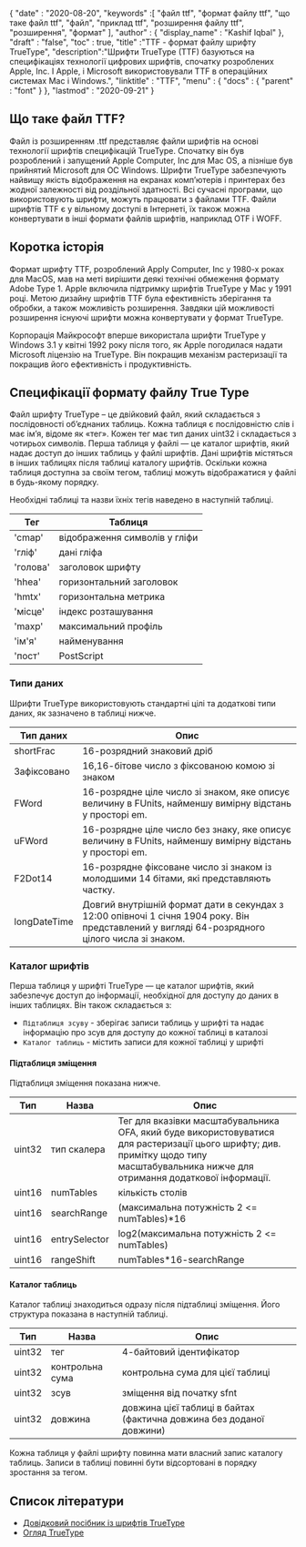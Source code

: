 {
  "date" : "2020-08-20",
  "keywords" :[ "файл ttf", "формат файлу ttf", "що таке файл ttf", "файл", "приклад ttf", "розширення файлу ttf", "розширення", "формат" ],
  "author" : {
    "display_name" : "Kashif Iqbal"
},
  "draft" : "false",
  "toc" : true,
  "title" :"TTF - формат файлу шрифту TrueType",
  "description":"Шрифти TrueType (TTF) базуються на специфікаціях технології цифрових шрифтів, спочатку розроблених Apple, Inc. І Apple, і Microsoft використовували TTF в операційних системах Mac і Windows.",
  "linktitle" : "TTF",
  "menu" : {
    "docs" : {
      "parent" : "font"
}
},
  "lastmod" : "2020-09-21"
}

## Що таке файл TTF?

Файл із розширенням .ttf представляє файли шрифтів на основі технології шрифтів специфікацій TrueType. Спочатку він був розроблений і запущений Apple Computer, Inc для Mac OS, а пізніше був прийнятий Microsoft для ОС Windows. Шрифти TrueType забезпечують найвищу якість відображення на екранах комп’ютерів і принтерах без жодної залежності від роздільної здатності. Всі сучасні програми, що використовують шрифти, можуть працювати з файлами TTF. Файли шрифтів TTF є у вільному доступі в Інтернеті, їх також можна конвертувати в інші формати файлів шрифтів, наприклад OTF і WOFF.

## Коротка історія

Формат шрифту TTF, розроблений Apply Computer, Inc у 1980-х роках для MacOS, мав на меті вирішити деякі технічні обмеження формату Adobe Type 1. Apple включила підтримку шрифтів TrueType у Mac у 1991 році. Метою дизайну шрифтів TTF була ефективність зберігання та обробки, а також можливість розширення. Завдяки цій можливості розширення існуючі шрифти можна конвертувати у формат TrueType.

Корпорація Майкрософт вперше використала шрифти TrueType у Windows 3.1 у квітні 1992 року після того, як Apple погодилася надати Microsoft ліцензію на TrueType. Він покращив механізм растеризації та покращив його ефективність і продуктивність.

## Специфікації формату файлу True Type

Файл шрифту TrueType – це двійковий файл, який складається з послідовності об’єднаних таблиць. Кожна таблиця є послідовністю слів і має ім’я, відоме як «тег». Кожен тег має тип даних uint32 і складається з чотирьох символів. Перша таблиця у файлі — це каталог шрифтів, який надає доступ до інших таблиць у файлі шрифтів. Дані шрифтів містяться в інших таблицях після таблиці каталогу шрифтів. Оскільки кожна таблиця доступна за своїм тегом, таблиці можуть відображатися у файлі в будь-якому порядку.

Необхідні таблиці та назви їхніх тегів наведено в наступній таблиці.

|**Тег**|**Таблиця**|
---|---|
|'cmap'| відображення символів у гліфи|
|'гліф'| дані гліфа|
|'голова'| заголовок шрифту|
|'hhea'| горизонтальний заголовок|
|'hmtx'| горизонтальна метрика|
|'місце'| індекс розташування|
|'maxp'| максимальний профіль|
|'ім'я'| найменування|
|'пост'| PostScript|

### Типи даних
Шрифти TrueType використовують стандартні цілі та додаткові типи даних, як зазначено в таблиці нижче.

|**Тип даних** | **Опис** |
---|---|
|shortFrac| 16-розрядний знаковий дріб|
|Зафіксовано| 16,16-бітове число з фіксованою комою зі знаком|
|FWord| 16-розрядне ціле число зі знаком, яке описує величину в FUnits, найменшу вимірну відстань у просторі em.|
|uFWord| 16-розрядне ціле число без знаку, яке описує величину в FUnits, найменшу вимірну відстань у просторі em.|
|F2Dot14| 16-розрядне фіксоване число зі знаком із молодшими 14 бітами, які представляють частку.|
|longDateTime| Довгий внутрішній формат дати в секундах з 12:00 опівночі 1 січня 1904 року. Він представлений у вигляді 64-розрядного цілого числа зі знаком.|

### Каталог шрифтів

Перша таблиця у шрифті TrueType — це каталог шрифтів, який забезпечує доступ до інформації, необхідної для доступу до даних в інших таблицях. Він також складається з:

* `Підтаблиця зсуву` - зберігає записи таблиць у шрифті та надає інформацію про зсув для доступу до кожної таблиці в каталозі
* `Каталог таблиць` - містить записи для кожної таблиці у шрифті

#### Підтаблиця зміщення
Підтаблиця зміщення показана нижче.

|**Тип**|**Назва**|**Опис**|
---|---|---|
|uint32| тип скалера| Тег для вказівки масштабувальника OFA, який буде використовуватися для растеризації цього шрифту; див. примітку щодо типу масштабувальника нижче для отримання додаткової інформації.|
|uint16| numTables| кількість столів|
|uint16| searchRange| (максимальна потужність 2 <= numTables)*16|
|uint16| entrySelector| log2(максимальна потужність 2 <= numTables)|
|uint16| rangeShift| numTables*16-searchRange|

#### Каталог таблиць
Каталог таблиці знаходиться одразу після підтаблиці зміщення. Його структура показана в наступній таблиці.

|**Тип**|**Назва**|**Опис**|
---|---|---|
|uint32| тег| 4-байтовий ідентифікатор|
|uint32| контрольна сума| контрольна сума для цієї таблиці|
|uint32| зсув| зміщення від початку sfnt|
|uint32| довжина| довжина цієї таблиці в байтах (фактична довжина без доданої довжини)|

Кожна таблиця у файлі шрифту повинна мати власний запис каталогу таблиць. Записи в таблиці повинні бути відсортовані в порядку зростання за тегом.


## Список літератури
* [Довідковий посібник із шрифтів TrueType](https://developer.apple.com/fonts/TrueType-Reference-Manual/)
* [Огляд TrueType](https://learn.microsoft.com/en-us/typography/truetype/)

